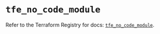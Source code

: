 # `tfe_no_code_module`

Refer to the Terraform Registry for docs: [`tfe_no_code_module`](https://registry.terraform.io/providers/hashicorp/tfe/0.54.0/docs/resources/no_code_module).
